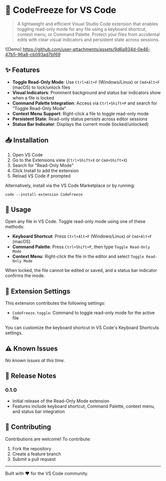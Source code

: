# 🧊 CodeFreeze for VS Code

> A lightweight and efficient Visual Studio Code extension that enables toggling read-only mode for any file using a keyboard shortcut, context menu, or Command Palette. Protect your files from accidental edits with clear visual indicators and persistent state across sessions.

![Demo]
https://github.com/user-attachments/assets/9d6a934d-0e46-47b5-96a8-cb093ad7bf69

## ✨ Features

- **Toggle Read-Only Mode**: Use `Ctrl+Alt+F` (Windows/Linux) or `Cmd+Alt+F` (macOS) to lock/unlock files
- **Visual Indicators**: Prominent background and status bar indicators show when a file is locked
- **Command Palette Integration**: Access via `Ctrl+Shift+P` and search for "Toggle Read-Only Mode"
- **Context Menu Support**: Right-click a file to toggle read-only mode
- **Persistent State**: Read-only status persists across editor sessions
- **Status Bar Indicator**: Displays the current mode (locked/unlocked)

## 📥 Installation

1. Open VS Code
2. Go to the Extensions view (`Ctrl+Shift+X` or `Cmd+Shift+X`)
3. Search for "Read-Only Mode"
4. Click Install to add the extension
5. Reload VS Code if prompted

Alternatively, install via the VS Code Marketplace or by running:
```
code --install-extension CodeFreeze
```

## 🚀 Usage

Open any file in VS Code. Toggle read-only mode using one of these methods:

- **Keyboard Shortcut**: Press `Ctrl+Alt+F` (Windows/Linux) or `Cmd+Alt+F` (macOS)
- **Command Palette**: Press `Ctrl+Shift+P`, then type `Toggle Read-Only Mode`
- **Context Menu**: Right-click the file in the editor and select `Toggle Read-Only Mode`

When locked, the file cannot be edited or saved, and a status bar indicator confirms the mode.

## 🔧 Extension Settings

This extension contributes the following settings:

- `CodeFreeze.toggle`: Command to toggle read-only mode for the active file

You can customize the keyboard shortcut in VS Code's Keyboard Shortcuts settings.

## ⚠️ Known Issues

*No known issues at this time.*

## 📝 Release Notes

### 0.1.0
- Initial release of the Read-Only Mode extension
- Features include keyboard shortcut, Command Palette, context menu, and status bar integration

## 👥 Contributing

Contributions are welcome! To contribute:
1. Fork the repository
2. Create a feature branch
3. Submit a pull request

---

Built with ❤️ for the VS Code community.
